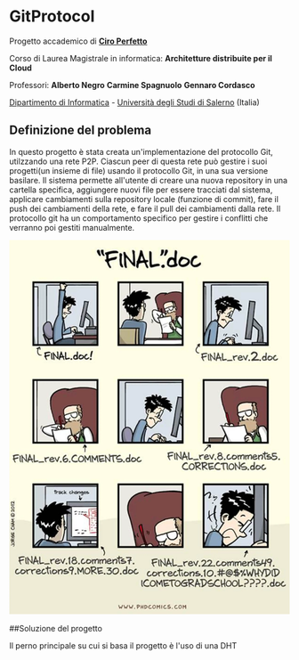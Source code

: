 # GitProtocol

Progetto accademico di [**Ciro Perfetto**](https://github.com/ciroperf)

Corso di Laurea Magistrale in informatica: **Architetture distribuite per il Cloud**

Professori: **Alberto Negro** **Carmine Spagnuolo** **Gennaro Cordasco**

[Dipartimento di Informatica](http://www.di.unisa.it) - [Università degli Studi di Salerno](https://www.unisa.it/) (Italia)

## Definizione del problema

In questo progetto è stata creata un'implementazione del protocollo Git, utilzzando una rete P2P. Ciascun peer di questa rete può gestire i suoi progetti(un insieme di file) usando il protocollo Git, in una sua versione basilare. Il sistema permette all'utente di creare una nuova repository in una cartella specifica, aggiungere nuovi file per essere tracciati dal sistema, applicare cambiamenti sulla repository locale (funzione di commit), fare il push dei cambiamenti della rete, e fare il pull dei cambiamenti dalla rete. Il protocollo git ha un comportamento specifico per gestire i conflitti che verranno poi gestiti manualmente.

![](picture1.png)

##Soluzione del progetto

Il perno principale su cui si basa il progetto è l'uso di una DHT

